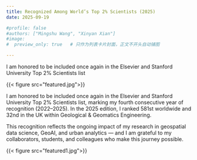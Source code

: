 ```yaml
---
title: Recognized Among World’s Top 2% Scientists (2025)
date: 2025-09-19

#profile: false      
#authors: ["Mingshu Wang", "Xinyan Xian"]
#image:
#  preview_only: true   # 只作为列表卡片封面，正文不开头自动铺图

---
```


I am honored to be included once again in the Elsevier and Stanford University Top 2% Scientists list

<!--more-->

{{< figure src="featured.jpg">}}

I am honored to be included once again in the Elsevier and Stanford University Top 2% Scientists list, marking my fourth consecutive year of recognition (2022–2025). In the 2025 edition, I ranked 581st worldwide and 32nd in the UK within Geological & Geomatics Engineering.

This recognition reflects the ongoing impact of my research in geospatial data science, GeoAI, and urban analytics — and I am grateful to my collaborators, students, and colleagues who make this journey possible.

{{< figure src="featured1.jpg">}}


